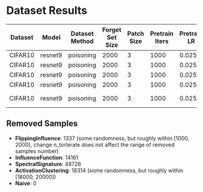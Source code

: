 # Dataset Results
| Dataset | Model   | Dataset Method | Forget Set Size | Patch Size | Pretrain Iters | Pretrain LR | Unlearn Method     | Delete Acc | Delete Err | Manip Acc | Test Acc | Manip Clean Acc | Test Clean Acc | Deletion Size | Unlearn Time           | Train Clean Acc |
|---------|---------|----------------|-----------------|------------|----------------|-------------|--------------------|------------|------------|----------|-----------------|----------------|-----------------|----------------|-------------------------|----------------|
| CIFAR10 | resnet9 | poisoning      | 2000            | 3          | 1000           | 0.025       | InfluenceFunction  | 0.288      | 0.796      | 0.2875    | 0.2934   | 0.791            | 0.7978           | 0            | 0                       | 0.83338        |
| CIFAR10 | resnet9 | poisoning      | 2000            | 3          | 1000           | 0.025       | Naive              | 0.0        | 101.0      | 0.162     | 0.1499   | 0.855            | 0.8576          | 0              | 24.713809919999996       | 0.90816        |
| CIFAR10 | resnet9 | poisoning      | 2000            | 3          | 1000           | 0.025       | ActivationClustering | 0.124      | 0.96       | 0.1555    | 0.1418   | 0.806            | 0.7921            | 250            | 0                       | 0.8324         |
| CIFAR10 | resnet9 | poisoning      | 2000            | 3          | 1000           | 0.025       | SpectralSignature  | 0.156      | 0.92       | 0.187     | 0.1686   | 0.7795           | 0.767           | 0            | 0                       | 0.79978        |
CIFAR10	  | resnet9	| poisoning	     | 2000	           | 3	        | 1000	         | 0.025	     | FlippingInfluence (n_tolerate=25)	| 0.28	   | 0.828	  | 0.301	   | 0.2727	   | 0.868	   | 0.8806	   | 250	     | 0	     | 0.93952    |

## Removed Samples

- **FlippingInfluence**: 1337 (some randomness, but roughly within [1000, 2000], change n_torlerate does not affect the range of removed samples number)
- **InfluenceFunction**: 14161 
- **SpectralSignature**: 48726
- **ActivationClustering**: 18314 (some randomness, but roughly within [18000, 20000])
- **Naive**: 0

